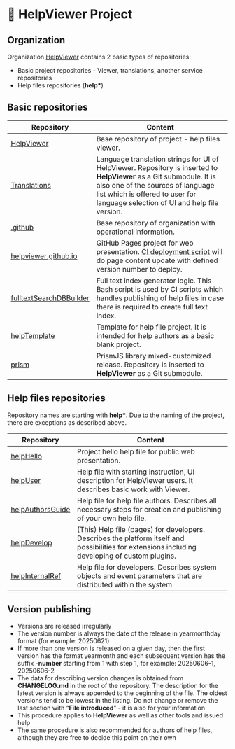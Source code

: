# 🔎 HelpViewer Project

## Organization

Organization [HelpViewer][HelpViewer] contains 2 basic types of repositories:

- Basic project repositories - Viewer, translations, another service repositories
- Help files repositories (**help\***)

## Basic repositories

| Repository | Content |
|---|---|
| [HelpViewer][RHelpViewer] | Base repository of project - help files viewer. |
| [Translations][RTranslations] | Language translation strings for UI of HelpViewer. Repository is inserted to **HelpViewer** as a Git submodule. It is also one of the sources of language list which is offered to user for language selection of UI and help file version. |
| [.github][R.github] | Base repository of organization with operational information. |
| [helpviewer.github.io][RWebHello] | GitHub Pages project for web presentation. [CI deployment script][RWebHelloDeploy] will do page content update with defined version number to deploy. |
| [fulltextSearchDBBuilder][FTSIndexBuilder] | Full text index generator logic. This Bash script is used by CI scripts which handles publishing of help files in case there is required to create full text index. |
| [helpTemplate][RhelpTemplate] | Template for help file project. It is intended for help authors as a basic blank project. |
| [prism][RPrism] | PrismJS library mixed-customized release. Repository is inserted to **HelpViewer** as a Git submodule. |

## Help files repositories

Repository names are starting with **help\***. Due to the naming of the project, there are exceptions as described above.

| Repository | Content |
|---|---|
| [helpHello][RhelpHello] | Project hello help file for public web presentation. |
| [helpUser][RhelpUser] | Help file with starting instruction, UI description for HelpViewer users. It describes basic work with Viewer. |
| [helpAuthorsGuide][RhelpAuthorsGuide] | Help file for help file authors. Describes all necessary steps for creation and publishing of your own help file. |
| [helpDevelop][RhelpDevelop] | (This) Help file (pages) for developers. Describes the platform itself and possibilities for extensions including developing of custom plugins. |
| [helpInternalRef][RhelpInternalRef] | Help file for developers. Describes system objects and event parameters that are distributed within the system. |

## Version publishing

- Versions are released irregularly
- The version number is always the date of the release in yearmonthday format (for example: 20250621)
- If more than one version is released on a given day, then the first version has the format yearmonth and each subsequent version has the suffix **-number** starting from 1 with step 1, for example: 20250606-1, 20250606-2
- The data for describing version changes is obtained from **CHANGELOG.md** in the root of the repository. The description for the latest version is always appended to the beginning of the file. The oldest versions tend to be lowest in the listing. Do not change or remove the last section with “**File introduced**” - it is also for your information
- This procedure applies to **HelpViewer** as well as other tools and issued help
- The same procedure is also recommended for authors of help files, although they are free to decide this point on their own

[HelpViewer]: https://github.com/HelpViewer "HelpViewer"
[RHelpViewer]: https://github.com/HelpViewer/HelpViewer "HelpViewer"
[RTranslations]: https://github.com/HelpViewer/Translations "Translation"
[RWebHello]: https://github.com/HelpViewer/helpviewer.github.io "Project web presentation"
[RWebHelloDeploy]: https://github.com/HelpViewer/helpviewer.github.io/actions/workflows/toPages.yml "Project web presentation - deployment"
[FTSIndexBuilder]: https://github.com/HelpViewer/fulltextSearchDBBuilder "Full text index builder"
[RhelpTemplate]: https://github.com/HelpViewer/helpTemplate "Help file project template"
[RhelpHello]: https://github.com/HelpViewer/helpHello
[RhelpUser]: https://github.com/HelpViewer/helpUser
[RhelpDevelop]: https://github.com/HelpViewer/helpDevelop
[RhelpAuthorsGuide]: https://github.com/HelpViewer/helpAuthorsGuide
[R.github]: https://github.com/HelpViewer/.github "Repository with basic information"
[RPrism]: https://github.com/HelpViewer/prism
[RhelpInternalRef]: https://github.com/HelpViewer/helpInternalRef "HelpViewer system object reference"
